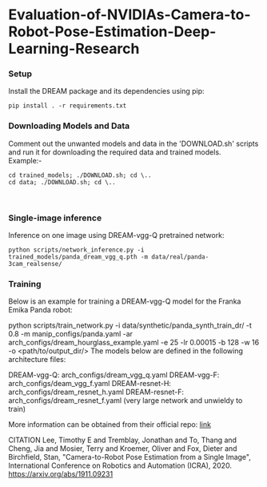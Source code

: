 # Evaluation-of-NVIDIAs-Camera-to-Robot-Pose-Estimation-Deep-Learning-Research

<h3> Setup </h3>
Install the DREAM package and its dependencies using pip:

```
pip install . -r requirements.txt
```

<h3> Downloading Models and Data </h3>
Comment out the unwanted models and data in the 'DOWNLOAD.sh' scripts and run it for downloading the required data and trained models. <br>
Example:- <br>

```
cd trained_models; ./DOWNLOAD.sh; cd \..
cd data; ./DOWNLOAD.sh; cd \..
```
<br>

<h3> Single-image inference </h3>
Inference on one image using DREAM-vgg-Q pretrained network:

```
python scripts/network_inference.py -i trained_models/panda_dream_vgg_q.pth -m data/real/panda-3cam_realsense/
```

<h3> Training </h3>
Below is an example for training a DREAM-vgg-Q model for the Franka Emika Panda robot:

python scripts/train_network.py -i data/synthetic/panda_synth_train_dr/ -t 0.8 -m manip_configs/panda.yaml -ar arch_configs/dream_hourglass_example.yaml -e 25 -lr 0.00015 -b 128 -w 16 -o <path/to/output_dir/>
The models below are defined in the following architecture files:

DREAM-vgg-Q: arch_configs/dream_vgg_q.yaml
DREAM-vgg-F: arch_configs/deam_vgg_f.yaml
DREAM-resnet-H: arch_configs/dream_resnet_h.yaml
DREAM-resnet-F: arch_configs/dream_resnet_f.yaml (very large network and unwieldy to train)

More information can be obtained from their official repo: [link](https://github.com/NVlabs/DREAM)

CITATION
  Lee, Timothy E and Tremblay, Jonathan and To, Thang and Cheng, Jia and Mosier, Terry and Kroemer, Oliver and Fox, Dieter and Birchfield, Stan, "Camera-to-Robot Pose Estimation from a Single Image", International Conference on Robotics and Automation (ICRA), 2020. https://arxiv.org/abs/1911.09231

